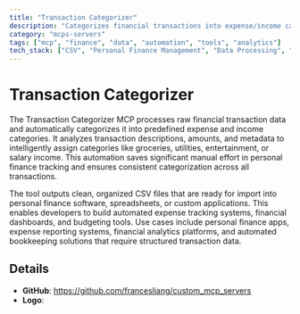 ```yaml
---
title: "Transaction Categorizer"
description: "Categorizes financial transactions into expense/income categories and outputs organized CSV files for personal finance management."
category: "mcps-servers"
tags: ["mcp", "finance", "data", "automation", "tools", "analytics"]
tech_stack: ["CSV", "Personal Finance Management", "Data Processing", "Financial Analytics", "Expense Tracking"]
---
```


# Transaction Categorizer

The Transaction Categorizer MCP processes raw financial transaction data and automatically categorizes it into predefined expense and income categories. It analyzes transaction descriptions, amounts, and metadata to intelligently assign categories like groceries, utilities, entertainment, or salary income. This automation saves significant manual effort in personal finance tracking and ensures consistent categorization across all transactions.

The tool outputs clean, organized CSV files that are ready for import into personal finance software, spreadsheets, or custom applications. This enables developers to build automated expense tracking systems, financial dashboards, and budgeting tools. Use cases include personal finance apps, expense reporting systems, financial analytics platforms, and automated bookkeeping solutions that require structured transaction data.

## Details

- **GitHub**: https://github.com/francesliang/custom_mcp_servers
- **Logo**: 
